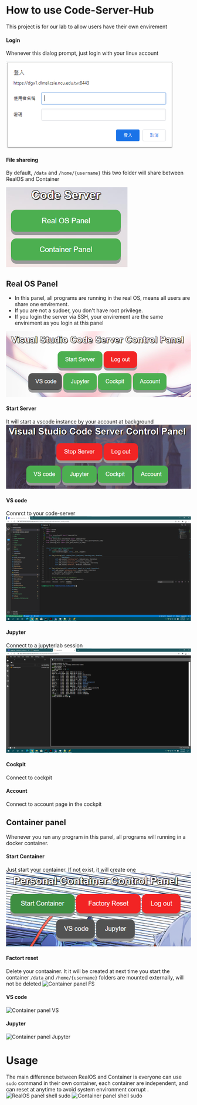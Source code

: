 # How to use Code-Server-Hub

This project is for our lab to allow users have their own envirement

#### Login

Whenever this dialog prompt, just login with your linux account

![Login](https://raw.githubusercontent.com/HuJK/Code-Server-Hub/master/util/sites/Screenshot%202021-01-23%20210930.png)

#### File shareing

By default, ```/data``` and ```/home/{username}``` this two folder will share between RealOS and Container

![index](https://raw.githubusercontent.com/HuJK/Code-Server-Hub/master/util/sites/Screenshot%202021-01-23%20210843.png)

## Real OS Panel

* In this panel, all programs are running in the real OS, means all users are share one envirement.
* If you are not a sudoer, you don't have root privilege.
* If you login the server via SSH, your envirement are the same envirement as you login at this panel

![real os panel](https://github.com/HuJK/Code-Server-Hub/blob/master/util/sites/Screenshot%202021-01-23%20211028.png?raw=true)

#### Start Server
It will start a vscode instance by your account at background
![real os panel Start](https://github.com/HuJK/Code-Server-Hub/blob/master/util/sites/Screenshot%202021-01-23%20211245.png?raw=true)

#### VS code
Connrct to your code-server
![real os panel VS](https://github.com/HuJK/Code-Server-Hub/blob/master/util/sites/Screenshot%202021-01-23%20220836.png?raw=true)

#### Jupyter
Connect to a jupyterlab session
![real os panel Jupyter](https://github.com/HuJK/Code-Server-Hub/blob/master/util/sites/Screenshot%202021-01-23%20221004.png?raw=true)

#### Cockpit
Connect to cockpit

#### Account
Connect to account page in the cockpit

## Container panel

Whenever you run any program in this panel, all programs will running in a docker container.

#### Start Container
Just start your container.
If not exist, it will create one
![Container panel](https://github.com/HuJK/Code-Server-Hub/blob/master/util/sites/Screenshot%202021-01-23%20213516.png?raw=true)

#### Factort reset
Delete your contaainer. It it will be created at next time you start the container
```/data``` and ```/home/{username}``` folders are mounted externally, will not be deleted
![Container panel FS](https://github.com/HuJK/Code-Server-Hub/blob/master/util/sites/Screenshot%202021-01-23%20213839.png?raw=true)

#### VS code
![Container panel VS](https://github.com/HuJK/Code-Server-Hub/blob/master/util/sites/Screenshot%202021-01-23%20221123.png?raw=true)

#### Jupyter
![Container panel Jupyter](https://github.com/HuJK/Code-Server-Hub/blob/master/util/sites/Screenshot%202021-01-23%20221258.png?raw=true)

# Usage
The main difference between RealOS and Container is everyone can use ```sudo``` command in their own container, each container are independent, and can reset at anytime to avoid system environment corrupt .
![RealOS panel shell sudo](https://github.com/HuJK/Code-Server-Hub/blob/master/util/sites/Screenshot%202021-01-23%20221705.png?raw=true)
![Container panel shell sudo](https://github.com/HuJK/Code-Server-Hub/blob/master/util/sites/Screenshot%202021-01-23%20221714.png?raw=true)
